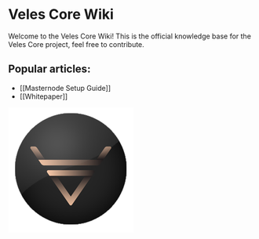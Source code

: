# Veles Core Wiki
Welcome to the Veles Core Wiki! This is the official knowledge base for the Veles Core project, feel free to contribute.

## Popular articles:
- [[Masternode Setup Guide]]
- [[Whitepaper]]

![Some image](/images/logo/veles256.png)


